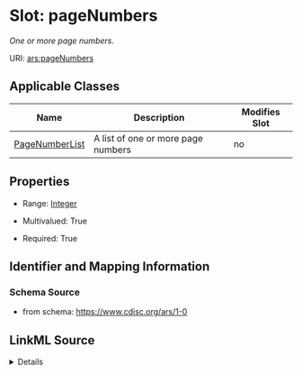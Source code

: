 # Slot: pageNumbers


_One or more page numbers._



URI: [ars:pageNumbers](https://www.cdisc.org/ars/1-0/pageNumbers)



<!-- no inheritance hierarchy -->




## Applicable Classes

| Name | Description | Modifies Slot |
| --- | --- | --- |
[PageNumberList](PageNumberList.md) | A list of one or more page numbers |  no  |







## Properties

* Range: [Integer](Integer.md)

* Multivalued: True

* Required: True





## Identifier and Mapping Information







### Schema Source


* from schema: https://www.cdisc.org/ars/1-0




## LinkML Source

<details>
```yaml
name: pageNumbers
description: One or more page numbers.
from_schema: https://www.cdisc.org/ars/1-0
rank: 1000
multivalued: true
alias: pageNumbers
domain_of:
- PageNumberList
range: integer
required: true

```
</details>